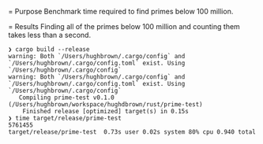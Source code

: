 = Purpose
Benchmark time required to find primes below 100 million.

= Results
Finding all of the primes below 100 million and counting them takes less than a second.
```
❯ cargo build --release
warning: Both `/Users/hughbrown/.cargo/config` and `/Users/hughbrown/.cargo/config.toml` exist. Using `/Users/hughbrown/.cargo/config`
warning: Both `/Users/hughbrown/.cargo/config` and `/Users/hughbrown/.cargo/config.toml` exist. Using `/Users/hughbrown/.cargo/config`
   Compiling prime-test v0.1.0 (/Users/hughbrown/workspace/hughdbrown/rust/prime-test)
    Finished release [optimized] target(s) in 0.15s
❯ time target/release/prime-test
5761455
target/release/prime-test  0.73s user 0.02s system 80% cpu 0.940 total
```
